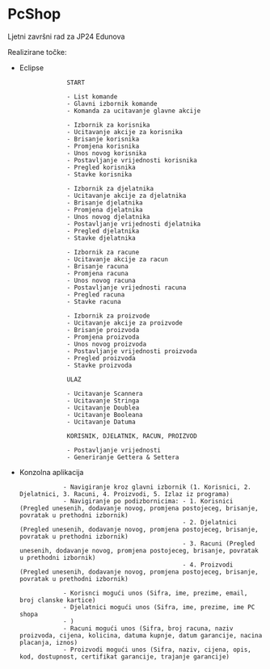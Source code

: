 # PcShop
Ljetni završni rad za JP24 Edunova

Realizirane točke: 
* Eclipse 

                   START
                   
                   - List komande
                   - Glavni izbornik komande
                   - Komanda za ucitavanje glavne akcije
                   
                   - Izbornik za korisnika
                   - Ucitavanje akcije za korisnika
                   - Brisanje korisnika
                   - Promjena korisnika
                   - Unos novog korisnika
                   - Postavljanje vrijednosti korisnika
                   - Pregled korisnika
                   - Stavke korisnika
                   
                   - Izbornik za djelatnika
                   - Ucitavanje akcije za djelatnika
                   - Brisanje djelatnika
                   - Promjena djelatnika
                   - Unos novog djelatnika
                   - Postavljanje vrijednosti djelatnika
                   - Pregled djelatnika
                   - Stavke djelatnika
                   
                   - Izbornik za racune
                   - Ucitavanje akcije za racun
                   - Brisanje racuna
                   - Promjena racuna
                   - Unos novog racuna
                   - Postavljanje vrijednosti racuna
                   - Pregled racuna
                   - Stavke racuna
                   
                   - Izbornik za proizvode
                   - Ucitavanje akcije za proizvode
                   - Brisanje proizvoda
                   - Promjena proizvoda
                   - Unos novog proizvoda
                   - Postavljanje vrijednosti proizvoda
                   - Pregled proizvoda
                   - Stavke proizvoda
                   
                   ULAZ
                   
                   - Ucitavanje Scannera
                   - Ucitavanje Stringa
                   - Ucitavanje Doublea
                   - Ucitavanje Booleana
                   - Ucitavanje Datuma
                   
                   KORISNIK, DJELATNIK, RACUN, PROIZVOD
                   
                   - Postavljanje vrijednosti
                   - Generiranje Gettera & Settera


* Konzolna aplikacija

                  - Navigiranje kroz glavni izbornik (1. Korisnici, 2. Djelatnici, 3. Racuni, 4. Proizvodi, 5. Izlaz iz programa)
                  - Navigiranje po podizbornicima: - 1. Korisnici (Pregled unesenih, dodavanje novog, promjena postojeceg, brisanje, povratak u prethodni izbornik)
                                                   - 2. Djelatnici (Pregled unesenih, dodavanje novog, promjena postojeceg, brisanje, povratak u prethodni izbornik)
                                                   - 3. Racuni (Pregled unesenih, dodavanje novog, promjena postojeceg, brisanje, povratak u prethodni izbornik)
                                                   - 4. Proizvodi (Pregled unesenih, dodavanje novog, promjena postojeceg, brisanje, povratak u prethodni izbornik)
                                                   
                  - Korisnci mogući unos (Sifra, ime, prezime, email, broj clanske kartice)
                  - Djelatnici mogući unos (Sifra, ime, prezime, ime PC shopa
                  - )
                  - Racuni mogući unos (Sifra, broj racuna, naziv proizvoda, cijena, kolicina, datuma kupnje, datum garancije, nacina placanja, iznos)
                  - Proizvodi mogući unos (Sifra, naziv, cijena, opis, kod, dostupnost, certifikat garancije, trajanje garancije)
